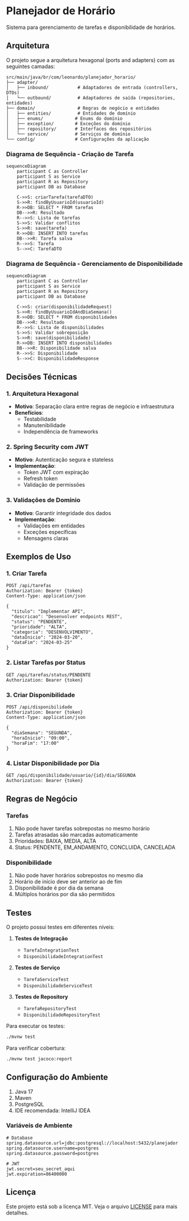 # Planejador de Horário

Sistema para gerenciamento de tarefas e disponibilidade de horários.

## Arquitetura

O projeto segue a arquitetura hexagonal (ports and adapters) com as seguintes camadas:

```
src/main/java/br/com/leonardo/planejador_horario/
├── adapter/
│   ├── inbound/           # Adaptadores de entrada (controllers, DTOs)
│   └── outbound/          # Adaptadores de saída (repositories, entidades)
├── domain/                # Regras de negócio e entidades
│   ├── entities/          # Entidades de domínio
│   ├── enums/            # Enums do domínio
│   ├── exception/        # Exceções do domínio
│   ├── repository/       # Interfaces dos repositórios
│   └── service/          # Serviços de domínio
└── config/               # Configurações da aplicação
```

### Diagrama de Sequência - Criação de Tarefa

```mermaid
sequenceDiagram
    participant C as Controller
    participant S as Service
    participant R as Repository
    participant DB as Database

    C->>S: criarTarefa(tarefaDTO)
    S->>R: findByUsuarioId(usuarioId)
    R->>DB: SELECT * FROM tarefas
    DB-->>R: Resultado
    R-->>S: Lista de tarefas
    S->>S: Validar conflitos
    S->>R: save(tarefa)
    R->>DB: INSERT INTO tarefas
    DB-->>R: Tarefa salva
    R-->>S: Tarefa
    S-->>C: TarefaDTO
```

### Diagrama de Sequência - Gerenciamento de Disponibilidade

```mermaid
sequenceDiagram
    participant C as Controller
    participant S as Service
    participant R as Repository
    participant DB as Database

    C->>S: criar(disponibilidadeRequest)
    S->>R: findByUsuarioIdAndDiaSemana()
    R->>DB: SELECT * FROM disponibilidades
    DB-->>R: Resultado
    R-->>S: Lista de disponibilidades
    S->>S: Validar sobreposição
    S->>R: save(disponibilidade)
    R->>DB: INSERT INTO disponibilidades
    DB-->>R: Disponibilidade salva
    R-->>S: Disponibilidade
    S-->>C: DisponibilidadeResponse
```

## Decisões Técnicas

### 1. Arquitetura Hexagonal
- **Motivo**: Separação clara entre regras de negócio e infraestrutura
- **Benefícios**: 
  - Testabilidade
  - Manutenibilidade
  - Independência de frameworks

### 2. Spring Security com JWT
- **Motivo**: Autenticação segura e stateless
- **Implementação**: 
  - Token JWT com expiração
  - Refresh token
  - Validação de permissões

### 3. Validações de Domínio
- **Motivo**: Garantir integridade dos dados
- **Implementação**:
  - Validações em entidades
  - Exceções específicas
  - Mensagens claras

## Exemplos de Uso

### 1. Criar Tarefa

```http
POST /api/tarefas
Authorization: Bearer {token}
Content-Type: application/json

{
  "titulo": "Implementar API",
  "descricao": "Desenvolver endpoints REST",
  "status": "PENDENTE",
  "prioridade": "ALTA",
  "categoria": "DESENVOLVIMENTO",
  "dataInicio": "2024-03-20",
  "dataFim": "2024-03-25"
}
```

### 2. Listar Tarefas por Status

```http
GET /api/tarefas/status/PENDENTE
Authorization: Bearer {token}
```

### 3. Criar Disponibilidade

```http
POST /api/disponibilidade
Authorization: Bearer {token}
Content-Type: application/json

{
  "diaSemana": "SEGUNDA",
  "horaInicio": "09:00",
  "horaFim": "17:00"
}
```

### 4. Listar Disponibilidade por Dia

```http
GET /api/disponibilidade/usuario/{id}/dia/SEGUNDA
Authorization: Bearer {token}
```

## Regras de Negócio

### Tarefas
1. Não pode haver tarefas sobrepostas no mesmo horário
2. Tarefas atrasadas são marcadas automaticamente
3. Prioridades: BAIXA, MEDIA, ALTA
4. Status: PENDENTE, EM_ANDAMENTO, CONCLUIDA, CANCELADA

### Disponibilidade
1. Não pode haver horários sobrepostos no mesmo dia
2. Horário de início deve ser anterior ao de fim
3. Disponibilidade é por dia da semana
4. Múltiplos horários por dia são permitidos

## Testes

O projeto possui testes em diferentes níveis:

1. **Testes de Integração**
   - `TarefaIntegrationTest`
   - `DisponibilidadeIntegrationTest`

2. **Testes de Serviço**
   - `TarefaServiceTest`
   - `DisponibilidadeServiceTest`

3. **Testes de Repository**
   - `TarefaRepositoryTest`
   - `DisponibilidadeRepositoryTest`

Para executar os testes:
```bash
./mvnw test
```

Para verificar cobertura:
```bash
./mvnw test jacoco:report
```

## Configuração do Ambiente

1. Java 17
2. Maven
3. PostgreSQL
4. IDE recomendada: IntelliJ IDEA

### Variáveis de Ambiente
```properties
# Database
spring.datasource.url=jdbc:postgresql://localhost:5432/planejador
spring.datasource.username=postgres
spring.datasource.password=postgres

# JWT
jwt.secret=seu_secret_aqui
jwt.expiration=86400000
```

## Licença

Este projeto está sob a licença MIT. Veja o arquivo [LICENSE](LICENSE) para mais detalhes.